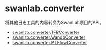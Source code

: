# swanlab.converter

将其他日志工具的内容转换为SwanLab项目的API。

- [swanlab.converter.TFBConverter](/guide_cloud/integration/integration-tensorboard)
- [swanlab.converter.WandbConverter](/guide_cloud/integration/integration-wandb)
- [swanlab.converter.MLFlowConverter](/guide_cloud/integration/integration-mlflow)